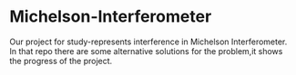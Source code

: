 # Michelson-Interferometer
Our project for study-represents interference in Michelson Interferometer.
</br>
In that repo there are some alternative solutions for the problem,it shows the progress of the project.

